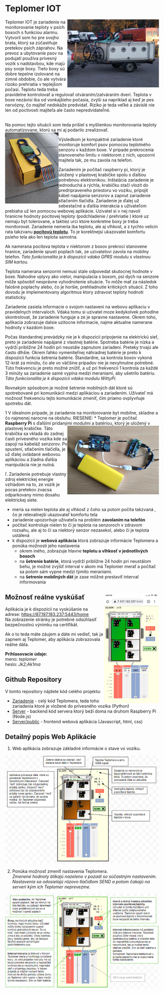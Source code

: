 # Teplomer IOT

<img align="right" src="/.doc/trailer.png" width="300">
Teplomer IOT je zariadenie na monitorovanie teploty v psích boxoch s funkciou alarmu. Vytvoril som ho pre svojho brata, ktorý sa zúčastňuje pretekov psích záprahov. Na prevoz a ubytovanie psov na podujatí používa prívesný vozík s nadstavbou, kde majú psy svoje boxy. Tieto boxy sú dobre tepelne izolované na zimné obdobie, čo ale vytvára rizoko prehriatia v teplejšom počasí. Teplotu teda treba pravidelne kontrolovať a regulovať otváraním/zatváraním dverí. Teplota v boxe nezávisí iba od vonkajšieho počasia, zvýši sa napríklad aj keď je pes nervózny, čo majiteľ nedokáže predvídať. Riziko je teda veľké a závislé nie len od poctivosti majiteľa ale často nepredvídateľné.
<br><br>

Na pomoc tejto situácii som teda prišiel s myšlienkou monitorovania teploty automatizovane, ktorú sa mi aj podarilo zrealizovať.
<img align="left" src="/.doc/box.png" width="175">

Výsledkom je kompaktné zariadenie ktoré monitoruje komfort psov pomocou teplotného senzoru v každom boxe. V pripade prekrocenia stanoveneho limitu v niektorom z nich, upozorni majitela tak, ze mu zavola na telefon.

Zariadením je počítač raspberry pi, ktorý je uložený v plastovej krabičke spolu s ďalšou potrebnou elektronikou. Inštalácia zariadenie je jednoduchá a rýchla, krabičku stačí vlozit do predripraveneho priestoru vo voziku, pripojit kábel napájania senzorov a zapnut zariadenie stlačením tlačidla. Zariadenie je ďalej už sebestačné a ďalšia interakcia s užívateľom prebiaha už len pomocou webovej aplikácie.
Uzivatel si v nej navoli hranicne hodnoty pocitovej teploty (podchladenie / prehriatie ) ktoré uz nemaju byt tolerovane, a taktiez urci ktore konkretne boxy je treba monitorovat.
Zariadenie nemeria iba teplotu, ale aj vlhkost, a z tychto velicin rata takzvanu [**pocitovú teplotu**](https://en.wikipedia.org/wiki/Heat_index). To je korektnejsi ukazovatel komfortu psieho tela ako len teplota samotna.

Ak namerana pocitova teplota v niektorom z boxov prekroci stanovene hranice, zariadenie spusti poplach tak, ze uzivatelovi zavola na mobilny telefon. *Tato funkcionalita je k dispozicii vdaka GPRS modulu s vlastnou SIM kartou.*

Teplota namerana senzormi nemusi stale odpovedat skutocnej hodnote v boxe. Nahodne vplyvy ako vietor, manipulacia s boxom, psí dych na senzore môže spôsobiť nesprávne vyhodnotenie situácie. To môže mať za následok falošné poplachy alebo, čo je horšie, prehliadnutie kritických situácií. Z toho dovodu je implementovany algoritmus ktory zdravost teploty hodnoti statisticky. 

Zariadenie zasiela informacie o svojom nastaveni na webovu aplikaciu v pravidelnych intervaloch. Vdaka tomu si uzivatel moze kedykolvek pohodlne skontrolovat, že zariadenie funguje a ze je spravne nastavene. Okrem toho, aplikacia zobrazuje dalsie uzitocne informacie, najme aktualne namerane hodnoty v kazdom boxe.

Počas štandardnej prevádzky nie je k dispozícii pripojenie na elektrickú sieť, preto je zariadenie napájané z vlastnej batérie. Spotreba batérie je nízka a vydrží približne 24 hodín pri neustále zapnutom zariadení. Preteky trvajú ale často dlhšie. Okrem ľahko vymeniteľnej náhradnej batérie je preto k dispozicii funkcia šetrenia batérie. Štandardne, sa kontrola boxov vykoná 12-krát za minútu, čo ale vo väčšine prípadov nie je nevyhnutne potrebné. Túto frekvenciu je preto možné znížiť, a už pri frekvencii 1 kontrola za každé 3 minúty sa zariadenie samé vypína medzi meraniami, aby ušetrilo batériu. *Táto funkcionalita je k dispozicii vdaka modulu WittyPi.*

Rovnakým spôsobom je možné šetrenie mobilných dát ktoré sú spotrebované pri komunikácii medzi aplikáciou a zariadením. Užívateľ má možnosť frekvenciu tejto komunikácie zmeniť, čím priamo ovplyvňuje spotrebu dát.

 



1 V idealnom pripade, je zariadenie na monitorovanie byt mobilne, skladne a čo najmenej narocne na obsluhu. 
RIESENIE: * Teplomer je počítač **Raspberry Pi** s ďalšími pridanými modulmi <img align="right" src=".doc/hw.png" width="300" /> a batériou, ktorý je uložený v plastovej krabičke. Táto krabička sa vkladá do zadnej časti prívesného vozíka kde sa zapojí na kabeláž senzorov. Po spustení, stlačením tlačidla, je už ďalej ovládané webovou aplikáciou a žiadna ďalšia manipulácia nie je nutná.

ľ. Zariadenie potrebuje vlastny zdroj elektrickej energie vzhladom na to, ze vozik je pocas pretekov zvacsa odparkovany mimo dosahu elektrickej siete.



 * meria sa nielen teplota ale aj vlhkosť z čoho sa potom počíta takzvaná , čo je relevatnejší ukazovateľ komfortu tela
 * zariadenie upozorňuje užívateľa na problém **zavolaním na telefón**
 * počítač kontroluje nielen to či je teplota na senzoroch v zdravom rozsahu, ale aj to či sa niektorý senzor nezasekol, alebo či je teplota ustálená 
 * k dispozícii je **webová aplikácia** ktorá zobrazuje informácie Teplomera a ponúka možnosti jeho nastavenia
   * okrem iného, zobrazuje hlavne **teplotu a vlhkosť v jednotlivých boxoch**
   * na **šetrenie batérie**, ktorá vydrží približne 24 hodín pri neustálom behu, je možné zvýšiť interval v akom má Teplomer merať a počítač sa potom sám vypne medzi týmito meraniami.
   * na **šetrenie mobilných dát** je zase môžné prestaviť interval informovania
 

## Možnosť reálne vyskúšať <img align="right" src=".doc/screenshot.png" width="180" />
Aplikácia je k dispozícii na vyskúšanie na adrese: https://87.197.183.237:5443/home <br>
Na zobrazenie stránky je potrebné odsúhlasiť bezpečnostnú výnimku na certifikát.

Ak o to teda máte záujem a dáte mi vedieť, tak ja zapnem aj Teplomer, aby aplikácia zobrazovala reálne dáta. <br>

**Prihlasovacie údaje:** <br>
meno: _teplomer_ <br>
heslo: _Jk2;Ak1ma_ <br>

 
## Github Repository
V tomto repository nájdete kód celého projektu:
* [Zariadenie](https://github.com/MarekDrabik/Teplomer/tree/master/Zariadenie) - celý kód Teplomera, teda toho zariadenia ktoré je vložené do prívesného vozíka (Python)
* [Server](https://github.com/MarekDrabik/Teplomer/tree/master/Server) - backend kód servera ktorý beží doma na druhom Raspberry Pi (Node.js) 
* [Server/public](https://github.com/MarekDrabik/Teplomer/tree/master/Server/public) - frontend webová aplikácia (Javascript, html, css)


## Detailný popis Web Aplikácie

1. Web aplikácia zobrazuje základné informácie o stave vo vozíku.

<img float="center" src=".doc/informacieApp.png" />

2. Ponúka možnosť zmeniť nastavenia Teplomera.<br>
_Zmenené hodnoty blikajú nazeleno v pozadí so súčastným nastavením. Nastavenia sa odosielajú rázovo tlačidlom SEND a potom čakajú na serveri kým ich Teplomer neprevezme._
   
<img float="center" src=".doc/instrukcieApp.png" />
